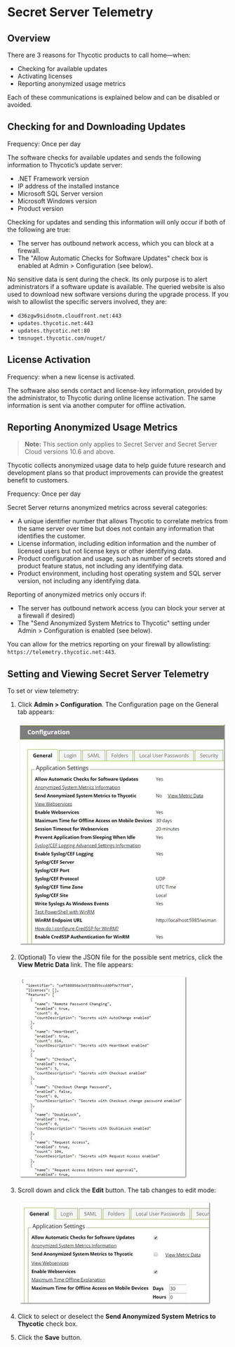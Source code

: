 [title]: # (Secret Server Telemetry)
[tags]: # (Best Practice, Security Hardening, telemetry)
[priority]: # (1000)

# Secret Server Telemetry

## Overview

There are 3 reasons for Thycotic products to call home—when:

- Checking for available updates
- Activating licenses
- Reporting anonymized usage metrics

Each of these communications is explained below and can be disabled or avoided.

## Checking for and Downloading Updates

Frequency: Once per day

The software checks for available updates and sends the following information to Thycotic’s update server:

- .NET Framework version
- IP address of the installed instance
- Microsoft SQL Server version
- Microsoft Windows version
- Product version

Checking for updates and sending this information will only occur if both of the following are true:

- The server has outbound network access, which you can block at a firewall.
- The "Allow Automatic Checks for Software Updates" check box is enabled at Admin > Configuration (see below).

No sensitive data is sent during the check. Its only purpose is to alert administrators if a software update is available.  The queried website is also used to download new software versions during the upgrade process. If you wish to allowlist the specific servers involved, they are:

- `d36zgw9sidnotm.cloudfront.net:443`
- `updates.thycotic.net:443`
- `updates.thycotic.net:80`
- `tmsnuget.thycotic.com/nuget/`

## License Activation

Frequency: when a new license is activated.

The software also sends contact and license-key information, provided by the administrator, to Thycotic during online license activation. The same information is sent via another computer for offline activation.

## Reporting Anonymized Usage Metrics

> **Note:** This section only applies to Secret Server and Secret Server Cloud versions 10.6 and above.

Thycotic collects anonymized usage data to help guide future research and development plans so that product improvements can provide the greatest benefit to customers.

Frequency: Once per day

Secret Server returns anonymized metrics across several categories:

- A unique identifier number that allows Thycotic to correlate metrics from the same server over time but does not contain any information that identifies the customer.
- License information, including edition information and the number of licensed users but not license keys or other identifying data.
- Product configuration and usage, such as number of secrets stored and product feature status, not including any identifying data.
- Product environment, including host operating system and SQL server version, not including any identifying data.

 Reporting of anonymized metrics only occurs if:

- The server has outbound network access (you can block your server at a firewall if desired)
- The "Send Anonymized System Metrics to Thycotic" setting under Admin > Configuration is enabled (see below).

You can allow for the metrics reporting on your firewall by allowlisting: `https://telemetry.thycotic.net:443`.

## Setting and Viewing Secret Server Telemetry

To set or view telemetry:

1. Click **Admin > Configuration**. The Configuration page on the General tab appears:

   ![img](images/clip_image002.jpg)

2. (Optional) To view the JSON file for the possible sent metrics, click the **View Metric Data** link. The file appears:

   ![img](images/clip_image004.jpg)

3. Scroll down and click the **Edit** button. The tab changes to edit mode:

   ![img](images/clip_image006.jpg)

4. Click to select or deselect the **Send Anonymized System Metrics to Thycotic** check box.

5. Click the **Save** button.